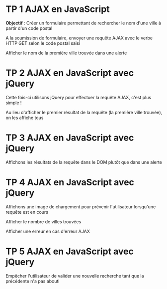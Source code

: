# TP 1 AJAX en JavaScript 

**Objectif** : Créer un formulaire permettant de rechercher le nom d'une ville à partir d'un code postal 

A la soumission de formulaire, envoyer une requête AJAX avec le verbe HTTP GET selon le code postal saisi 

Afficher le nom de la première ville trouvée dans une alerte 


# TP 2 AJAX en JavaScript avec jQuery 

Cette fois-ci utilisons jQuery pour effectuer la requête AJAX, c'est plus simple ! 

Au lieu d'afficher le premier résultat de la requête (la première ville trouvée), on les affiche tous 


# TP 3 AJAX en JavaScript avec jQuery 

Affichons les résultats de la requête dans le DOM plutôt que dans une alerte


# TP 4 AJAX en JavaScript avec jQuery 

Affichons une image de chargement pour prévenir l'utilisateur lorsqu'une requête est en cours 

Afficher le nombre de villes trouvées 

Afficher une erreur en cas d'erreur AJAX 


# TP 5 AJAX en JavaScript avec jQuery 

Empêcher l'utilisateur de valider une nouvelle recherche tant que la précédente n'a pas abouti